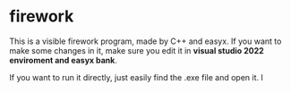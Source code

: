 # firework
This is a visible firework program, made by C++ and easyx. 
If you want to make some changes in it, make sure you edit it in **visual studio 2022 enviroment and easyx bank**.  

If you want to run it directly, just easily find the .exe file and open it. 
I
